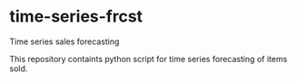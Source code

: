 # time-series-frcst
Time series sales forecasting

This repository containts python script for time series forecasting of items sold.
